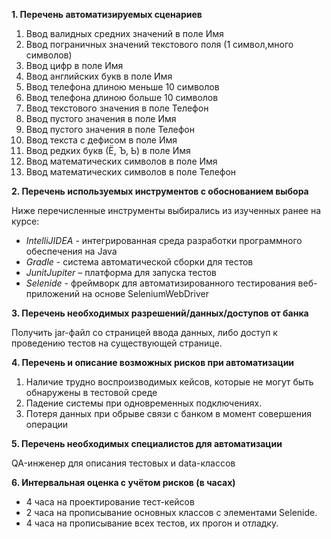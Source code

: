 **1. Перечень автоматизируемых сценариев**

1. Ввод валидных средних значений в поле Имя
1. Ввод пограничных значений текстового поля (1 символ,много символов)
1. Ввод цифр в поле Имя
1. Ввод английских букв в поле Имя
1. Ввод телефона длиною меньше 10 символов 
1. Ввод телефона длиною больше 10 символов
1. Ввод текстового значения в поле Телефон
1. Ввод пустого значения в поле Имя
1. Ввод пустого значения в поле Телефон
1. Ввод текста с дефисом в поле Имя
1. Ввод редких букв (Ё, Ъ, Ь) в поле Имя
1. Ввод математических символов в поле Имя
1. Ввод математических символов в поле Телефон


**2. Перечень используемых инструментов с обоснованием выбора**

Ниже перечисленные инструменты выбирались из изученных ранее на курсе:
* *IntelliJIDEA* - интегрированная среда разработки программного обеспечения на Java
* *Gradle* - система автоматической сборки для тестов
* *JunitJupiter* – платформа для запуска тестов
* *Selenide* - фреймворк для автоматизированного тестирования веб-приложений на основе SeleniumWebDriver

**3. Перечень необходимых разрешений/данных/доступов от банка** 

Получить jar-файл со страницей ввода данных, либо доступ к проведению тестов на существующей странице. 

**4. Перечень и описание возможных рисков при автоматизации**
1. Наличие трудно воспроизводимых кейсов, которые не могут быть обнаружены в тестовой среде
1. Падение системы при одновременных подключениях.
1. Потеря данных при обрыве связи с банком в момент совершения операции

**5. Перечень необходимых специалистов для автоматизации**

QA-инженер для описания тестовых и data-классов

**6. Интервальная оценка с учётом рисков (в часах)**

* 4 часа на проектирование тест-кейсов
* 2 часа на прописывание основных классов с элементами Selenide.
* 4 часа на прописывание всех тестов, их прогон и отладку.
